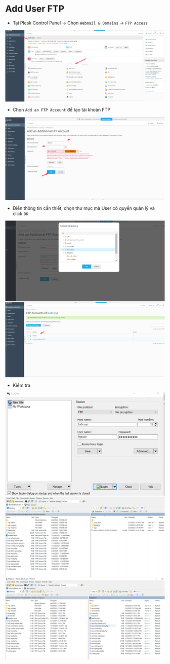 # Add User FTP 
- Tại Plesk Control Panel -> Chọn `Webmail & Domains` -> `FTP Access` 

<img src="imgservices/475.png">

- Chọn `Add an FTP Account` để tạo tài khoản FTP 

<img src="imgservices/477.png">

- Điền thông tin cần thiết, chọn thư mục mà User có quyền quản lý và click `OK`

<img src="imgservices/476.png">

<img src="imgservices/478.png">

- Kiểm tra

<img src="imgservices/479.png">

<img src="imgservices/480.png">

<img src="imgservices/481.png">